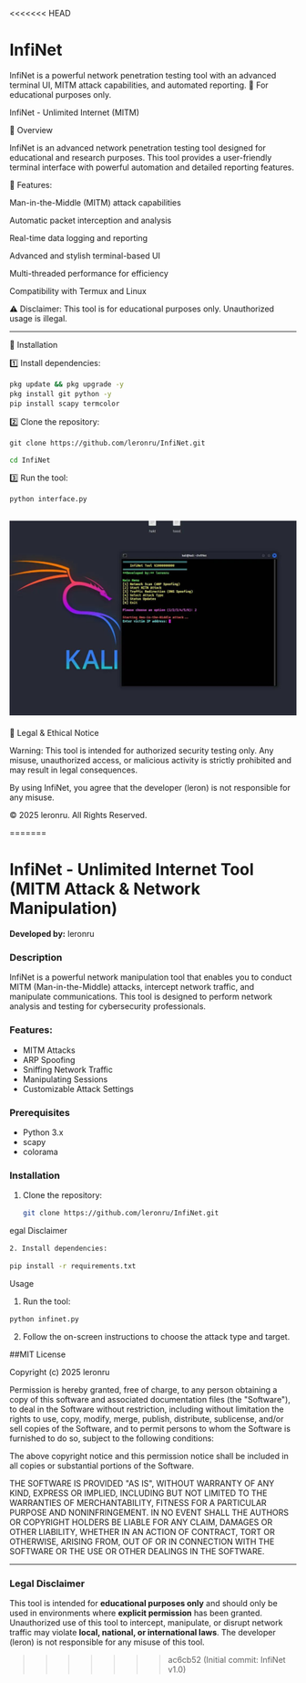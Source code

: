 <<<<<<< HEAD
# InfiNet
InfiNet is a powerful network penetration testing tool with an advanced terminal UI, MITM attack capabilities, and automated reporting. 🚀 For educational purposes only.

InfiNet - Unlimited Internet (MITM)

📌 Overview

InfiNet is an advanced network penetration testing tool designed for educational and research purposes. This tool provides a user-friendly terminal interface with powerful automation and detailed reporting features.

🚀 Features:

Man-in-the-Middle (MITM) attack capabilities

Automatic packet interception and analysis

Real-time data logging and reporting

Advanced and stylish terminal-based UI

Multi-threaded performance for efficiency

Compatibility with Termux and Linux


⚠️ Disclaimer: This tool is for educational purposes only. Unauthorized usage is illegal.


---

🔧 Installation

1️⃣ Install dependencies:
```bash
pkg update && pkg upgrade -y
pkg install git python -y
pip install scapy termcolor
```
2️⃣ Clone the repository:
```
git clone https://github.com/leronru/InfiNet.git
```
```bash
cd InfiNet
```
3️⃣ Run the tool:
```bash
python interface.py
```
![Ekran Görüntüsü](IMG_20250405_231125_641.jpg)
---

📜 Legal & Ethical Notice

Warning: This tool is intended for authorized security testing only. Any misuse, unauthorized access, or malicious activity is strictly prohibited and may result in legal consequences.

By using InfiNet, you agree that the developer (leron) is not responsible for any misuse.

© 2025 leronru. All Rights Reserved.

=======
# InfiNet - Unlimited Internet Tool (MITM Attack & Network Manipulation)
**Developed by:** leronru

### Description
InfiNet is a powerful network manipulation tool that enables you to conduct MITM (Man-in-the-Middle) attacks, intercept network traffic, and manipulate communications. This tool is designed to perform network analysis and testing for cybersecurity professionals.

### Features:
- MITM Attacks
- ARP Spoofing
- Sniffing Network Traffic
- Manipulating Sessions
- Customizable Attack Settings

### Prerequisites
- Python 3.x
- scapy
- colorama

### Installation
1. Clone the repository:
   ```bash
   git clone https://github.com/leronru/InfiNet.git
egal Disclaimer
```bash
2. Install dependencies:
```
```bash
pip install -r requirements.txt
```

Usage

1. Run the tool:
```bash
python infinet.py
```

2. Follow the on-screen instructions to choose the attack type and target.



##MIT License

Copyright (c) 2025 leronru

Permission is hereby granted, free of charge, to any person obtaining a copy
of this software and associated documentation files (the "Software"), to deal
in the Software without restriction, including without limitation the rights
to use, copy, modify, merge, publish, distribute, sublicense, and/or sell
copies of the Software, and to permit persons to whom the Software is
furnished to do so, subject to the following conditions:

The above copyright notice and this permission notice shall be included in all
copies or substantial portions of the Software.

THE SOFTWARE IS PROVIDED "AS IS", WITHOUT WARRANTY OF ANY KIND, EXPRESS OR
IMPLIED, INCLUDING BUT NOT LIMITED TO THE WARRANTIES OF MERCHANTABILITY,
FITNESS FOR A PARTICULAR PURPOSE AND NONINFRINGEMENT. IN NO EVENT SHALL THE
AUTHORS OR COPYRIGHT HOLDERS BE LIABLE FOR ANY CLAIM, DAMAGES OR OTHER
LIABILITY, WHETHER IN AN ACTION OF CONTRACT, TORT OR OTHERWISE, ARISING FROM,
OUT OF OR IN CONNECTION WITH THE SOFTWARE OR THE USE OR OTHER DEALINGS IN THE
SOFTWARE.

---

### **Legal Disclaimer**
This tool is intended for **educational purposes only** and should only be used in environments where **explicit permission** has been granted. Unauthorized use of this tool to intercept, manipulate, or disrupt network traffic may violate **local, national, or international laws**. The developer (leron) is not responsible for any misuse of this tool.
>>>>>>> ac6cb52 (Initial commit: InfiNet v1.0)

